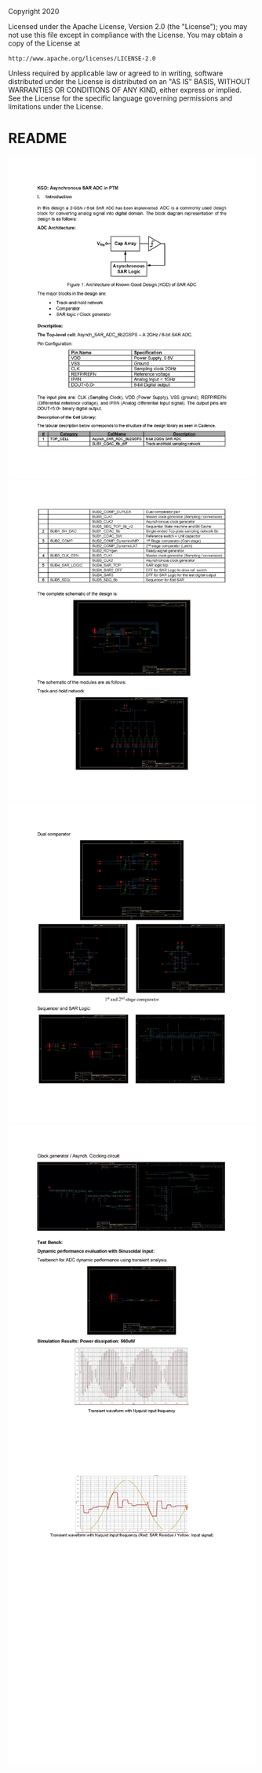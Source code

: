 Copyright 2020

Licensed under the Apache License, Version 2.0 (the "License");
you may not use this file except in compliance with the License.
You may obtain a copy of the License at

    http://www.apache.org/licenses/LICENSE-2.0

Unless required by applicable law or agreed to in writing, software
distributed under the License is distributed on an "AS IS" BASIS,
WITHOUT WARRANTIES OR CONDITIONS OF ANY KIND, either express or implied.
See the License for the specific language governing permissions and
limitations under the License.

# README
<img src="Document/images/SARADC_KGD_Page_1.png">
<img src="Document/images/SARADC_KGD_Page_2.png">
<img src="Document/images/SARADC_KGD_Page_3.png">
<img src="Document/images/SARADC_KGD_Page_4.png">
<img src="Document/images/SARADC_KGD_Page_5.png">
